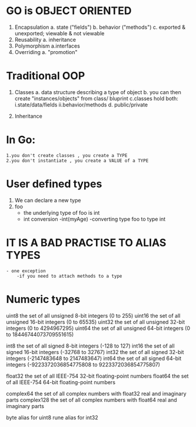 # GO is OBJECT ORIENTED
1. Encapsulation
    a. state ("fields")
    b. behavior ("methods")
    c. exported & unexported; viewable & not viewable
2.  Reusability
    a. inheritance
3. Polymorphism
    a.interfaces
4. Overriding
    a. "promotion"


# Traditional OOP
1. Classes
    a. data structure describing a type of object
    b. you can then create "instances/objects" from        class/  bluprint
    c.classes hold both:
        i.state/data/fields
        ii.behavior/methods
    d. public/private

2. Inheritance

# In Go:
    1.you don't create classes , you create a TYPE
    2.you don't instantiate , you create a VALUE of a TYPE
# User defined types
   1. We can declare a new type
   2. foo
       - the underlying type of foo is int
       - int conversion
            -int(myAge)
            -converting type foo to type int

# IT IS A BAD PRACTISE TO ALIAS TYPES
    - one exception
        -if you need to attach methods to a type

# Numeric types
uint8       the set of all unsigned  8-bit integers (0 to 255)
uint16      the set of all unsigned 16-bit integers (0 to 65535)
uint32      the set of all unsigned 32-bit integers (0 to 4294967295)
uint64      the set of all unsigned 64-bit integers (0 to 18446744073709551615)

int8        the set of all signed  8-bit integers (-128 to 127)
int16       the set of all signed 16-bit integers (-32768 to 32767)
int32       the set of all signed 32-bit integers (-2147483648 to 2147483647)
int64       the set of all signed 64-bit integers (-9223372036854775808 to 9223372036854775807)

float32     the set of all IEEE-754 32-bit floating-point numbers
float64     the set of all IEEE-754 64-bit floating-point numbers

complex64   the set of all complex numbers with float32 real and imaginary parts
complex128  the set of all complex numbers with float64 real and imaginary parts

byte        alias for uint8
rune        alias for int32
            